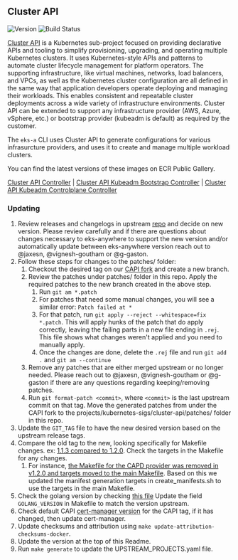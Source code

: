## **Cluster API**
![Version](https://img.shields.io/badge/version-v1.4.5-blue)
![Build Status](https://codebuild.us-west-2.amazonaws.com/badges?uuid=eyJlbmNyeXB0ZWREYXRhIjoiQVZ3TDBZZVVXZUZiVmtqLzVoOVcrV2FaMmxRRzJXRmJCRlZtQkNodXdWZ0FrNm0zQ3l5UzNqTkdsQXgwdzc0bTBZc1RIcjBhMUVFbEhIK3d2VDVPek1rPSIsIml2UGFyYW1ldGVyU3BlYyI6IkVuOGJxNXBPZEtDek81Q3giLCJtYXRlcmlhbFNldFNlcmlhbCI6MX0%3D&branch=main)

[Cluster API](https://github.com/kubernetes-sigs/cluster-api) is a Kubernetes sub-project focused on providing declarative APIs and tooling to simplify provisioning, upgrading, and operating multiple Kubernetes clusters. It uses Kubernetes-style APIs and patterns to automate cluster lifecycle management for platform operators. The supporting infrastructure, like virtual machines, networks, load balancers, and VPCs, as well as the Kubernetes cluster configuration are all defined in the same way that application developers operate deploying and managing their workloads. This enables consistent and repeatable cluster deployments across a wide variety of infrastructure environments. Cluster API can be extended to support any infrastructure provider (AWS, Azure, vSphere, etc.) or bootstrap provider (kubeadm is default) as required by the customer.

The `eks-a` CLI uses Cluster API to generate configurations for various infrasurcture providers, and uses it to create and manage multiple workload clusters.

You can find the latest versions of these images on ECR Public Gallery.

[Cluster API Controller](https://gallery.ecr.aws/eks-anywhere/kubernetes-sigs/cluster-api/cluster-api-controller) | 
[Cluster API Kubeadm Bootstrap Controller](https://gallery.ecr.aws/eks-anywhere/kubernetes-sigs/cluster-api/kubeadm-bootstrap-controller) | 
[Cluster API Kubeadm Controlplane Controller](https://gallery.ecr.aws/eks-anywhere/kubernetes-sigs/cluster-api/kubeadm-control-plane-controller)

### Updating

1. Review releases and changelogs in upstream [repo](https://github.com/kubernetes-sigs/cluster-api) and decide on new version.
   Please review carefully and if there are questions about changes necessary to eks-anywhere to support the new version
   and/or automatically update between eks-anywhere version reach out to @jaxesn, @vignesh-goutham or @g-gaston.
1. Follow these steps for changes to the patches/ folder:
   1. Checkout the desired tag on our [CAPI fork](https://github.com/abhay-krishna/cluster-api) and create a new branch.
   1. Review the patches under patches/ folder in this repo. Apply the required patches to the new branch created in the above step.
      1. Run `git am *.patch`
      1. For patches that need some manual changes, you will see a similar error: `Patch failed at *`
      1. For that patch, run `git apply --reject --whitespace=fix *.patch`. This will apply hunks of the patch that do apply correctly, leaving
      the failing parts in a new file ending in `.rej`. This file shows what changes weren't applied and you need to manually apply.
      1. Once the changes are done, delete the `.rej` file and run `git add .` and `git am --continue`
   1. Remove any patches that are either merged upstream or no longer needed. Please reach out to @jaxesn, @vignesh-goutham or @g-gaston if there are any questions regarding keeping/removing patches.
   1. Run `git format-patch <commit>`, where `<commit>` is the last upstream commit on that tag. Move the generated patches from under the CAPI fork to the projects/kubernetes-sigs/cluster-api/patches/ folder in this repo.
1. Update the `GIT_TAG` file to have the new desired version based on the upstream release tags.
1. Compare the old tag to the new, looking specifically for Makefile changes.
   ex: [1.1.3 compared to 1.2.0](https://github.com/kubernetes-sigs/cluster-api/compare/v1.1.3...v1.2.0). Check the targets in the Makefile
   for any changes.
   1. For instance, [the Makefile for the CAPD provider was removed in v1.2.0 and targets moved to the main Makefile](https://github.com/kubernetes-sigs/cluster-api/commit/88dc60e28be303d6c371a49d463f700076469c52).
   Based on this we updated the manifest generation targets in create_manifests.sh to use the targets in the main Makefile.
1. Check the golang version by checking [this file](https://github.com/kubernetes-sigs/cluster-api/blob/main/.github/workflows/release.yml#L26) Update the field `GOLANG_VERSION` in
   Makefile to match the version upstream.
1. Check default CAPI [cert-manager version]((https://github.com/kubernetes-sigs/cluster-api/blob/main/cmd/clusterctl/client/config/cert_manager_client.go#L32)) for the CAPI tag, if it has changed, then update cert-manager.
1. Update checksums and attribution using `make update-attribution-checksums-docker`.
1. Update the version at the top of this Readme.
1. Run `make generate` to update the UPSTREAM_PROJECTS.yaml file.
